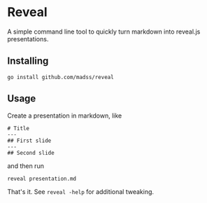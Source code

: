 # Reveal

A simple command line tool to quickly turn markdown into reveal.js
presentations.

## Installing

```
go install github.com/madss/reveal
```

## Usage

Create a presentation in markdown, like

```
# Title
---
## First slide
---
## Second slide
```

and then run

```
reveal presentation.md
```

That's it. See `reveal -help` for additional tweaking.